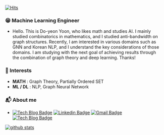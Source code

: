 [![Hits](https://hits.seeyoufarm.com/api/count/incr/badge.svg?url=https%3A%2F%2Fgithub.com%2Fydy8989&count_bg=%233DBFC8&title_bg=%23555555&icon=smugmug.svg&icon_color=%23E7E7E7&title=visits&edge_flat=false)](https://github.com/ydy8989)  

### 😁 Machine Learning Engineer

- Hello. This is Do-yeon Yoon, who likes math and studies AI. I mainly studied combinatorics in mathematics, and I studied anti-bandwidth on graph structures. Recently, I am interested in various domains such as GNN and Korean NLP, and I understand the key considerations of those domains. I am studying with the next goal of achieving results through the combination of graph theory and deep learning. Thanks!



### 🚀 Interests

- **MATH** : Graph Theory, Partially Ordered SET
- **ML / DL** : NLP, Graph Neural Network



### 📬 About me

- [![Tech Blog Badge](http://img.shields.io/badge/-Notion-black?style=flat-square&logo=notion&link=https://www.notion.so/whydo/Doyeon-Yoon-05603016086c4b3ca954cf2b6c64e46f)](https://www.notion.so/whydo/Doyeon-Yoon-05603016086c4b3ca954cf2b6c64e46f) [![Linkedin Badge](https://img.shields.io/badge/-LinkedIn-blue?style=flat-square&logo=Linkedin&logoColor=white&link=https://www.linkedin.com/in/doyeon-yoon/)](https://www.linkedin.com/in/doyeon-yoon/) [![Gmail Badge](https://img.shields.io/badge/-Gmail-d14836?style=flat-square&logo=Gmail&logoColor=white&link=mailto:ydy89899@gmail.com)](mailto:ydy89899@gmail.com) [![Tech Blog Badge](http://img.shields.io/badge/-Tech%20blog-black?style=flat-square&logo=github&link=https://ydy8989.github.io)](https://ydy8989.github.io)

[![github stats](https://github-readme-stats.vercel.app/api?username=ydy8989&show_icons=true&hide_border=true&theme=radical)](https://github.com/ydy8989)

